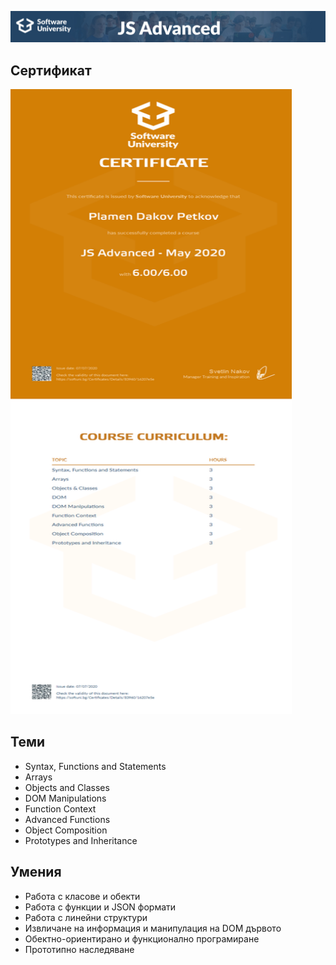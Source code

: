 ![JS-Applications](https://github.com/PPetkov2000/JS-Advanced/blob/master/JSAdvanced.jpg)

## Сертификат

<div class="d-flex flex-justify-content-center">
  <img src="https://github.com/PPetkov2000/JS-Advanced/blob/master/JS%20Advanced%20-%20May%202020%20-%20Certificate.jpeg" width="450" height="1000">
</div>

## Теми

- Syntax, Functions and Statements
- Arrays
- Objects and Classes
- DOM Manipulations
- Function Context
- Advanced Functions
- Object Composition
- Prototypes and Inheritance

## Умения

- Работа с класове и обекти
- Работа с функции и JSON формати
- Работа с линейни структури
- Извличане на информация и манипулация на DOM дървото
- Обектно-ориентирано и функционално програмиране
- Прототипно наследяване
